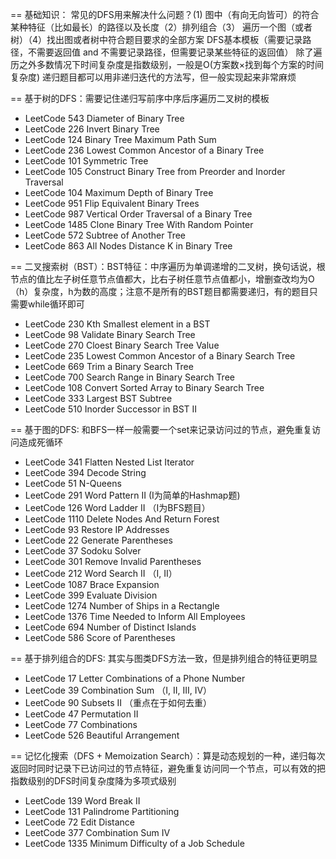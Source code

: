 == 基础知识：
常见的DFS用来解决什么问题？(1) 图中（有向无向皆可）的符合某种特征（比如最长）的路径以及长度（2）排列组合（3） 遍历一个图（或者树）（4）找出图或者树中符合题目要求的全部方案
DFS基本模板（需要记录路径，不需要返回值 and 不需要记录路径，但需要记录某些特征的返回值）
除了遍历之外多数情况下时间复杂度是指数级别，一般是O(方案数×找到每个方案的时间复杂度)
递归题目都可以用非递归迭代的方法写，但一般实现起来非常麻烦

== 基于树的DFS：需要记住递归写前序中序后序遍历二叉树的模板
- LeetCode 543 Diameter of Binary Tree
- LeetCode 226 Invert Binary Tree
- LeetCode 124 Binary Tree Maximum Path Sum
- LeetCode 236 Lowest Common Ancestor of a Binary Tree
- LeetCode 101 Symmetric Tree
- LeetCode 105 Construct Binary Tree from Preorder and Inorder Traversal
- LeetCode 104 Maximum Depth of Binary Tree
- LeetCode 951 Flip Equivalent Binary Trees
- LeetCode 987 Vertical Order Traversal of a Binary Tree
- LeetCode 1485 Clone Binary Tree With Random Pointer
- LeetCode 572 Subtree of Another Tree
- LeetCode 863 All Nodes Distance K in Binary Tree

== 二叉搜索树（BST）：BST特征：中序遍历为单调递增的二叉树，换句话说，根节点的值比左子树任意节点值都大，比右子树任意节点值都小，增删查改均为O（h）复杂度，h为数的高度；注意不是所有的BST题目都需要递归，有的题目只需要while循环即可
- LeetCode 230 Kth Smallest element in a BST
- LeetCode 98 Validate Binary Search Tree
- LeetCode 270 Cloest Binary Search Tree Value
- LeetCode 235 Lowest Common Ancestor of a Binary Search Tree
- LeetCode 669 Trim a Binary Search Tree
- LeetCode 700 Search Range in Binary Search Tree
- LeetCode 108 Convert Sorted Array to Binary Search Tree
- LeetCode 333 Largest BST Subtree
- LeetCode 510 Inorder Successor in BST II

== 基于图的DFS: 和BFS一样一般需要一个set来记录访问过的节点，避免重复访问造成死循环
- LeetCode 341 Flatten Nested List Iterator
- LeetCode 394 Decode String
- LeetCode 51 N-Queens
- LeetCode 291 Word Pattern II (I为简单的Hashmap题)
- LeetCode 126 Word Ladder II （I为BFS题目）
- LeetCode 1110 Delete Nodes And Return Forest
- LeetCode 93 Restore IP Addresses
- LeetCode 22 Generate Parentheses
- LeetCode 37 Sodoku Solver
- LeetCode 301 Remove Invalid Parentheses
- LeetCode 212 Word Search II （I, II）
- LeetCode 1087 Brace Expansion
- LeetCode 399 Evaluate Division
- LeetCode 1274 Number of Ships in a Rectangle
- LeetCode 1376 Time Needed to Inform All Employees
- LeetCode 694 Number of Distinct Islands
- LeetCode 586 Score of Parentheses

== 基于排列组合的DFS: 其实与图类DFS方法一致，但是排列组合的特征更明显
- LeetCode 17 Letter Combinations of a Phone Number
- LeetCode 39 Combination Sum （I, II, III, IV）
- LeetCode 90 Subsets II （重点在于如何去重）
- LeetCode 47 Permutation II
- LeetCode 77 Combinations
- LeetCode 526 Beautiful Arrangement

== 记忆化搜索（DFS + Memoization Search）：算是动态规划的一种，递归每次返回时同时记录下已访问过的节点特征，避免重复访问同一个节点，可以有效的把指数级别的DFS时间复杂度降为多项式级别
- LeetCode 139 Word Break II
- LeetCode 131 Palindrome Partitioning
- LeetCode 72 Edit Distance
- LeetCode 377 Combination Sum IV
- LeetCode 1335 Minimum Difficulty of a Job Schedule
